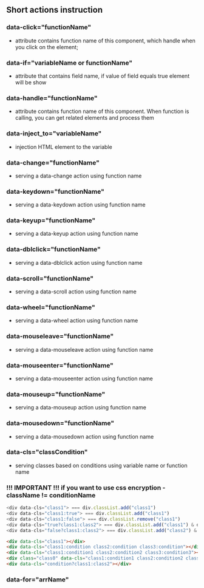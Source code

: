 ## Short actions instruction

### data-click="functionName"
- attribute contains function name of this component, which handle when you click on the element;
### data-if="variableName or functionName" 
- attribute that contains field name, if value of field equals true element will be show
### data-handle="functionName" 
- attribute contains function name of this component. When function is calling, you can get related elements and process them
### data-inject_to="variableName"
- injection HTML element to the variable
### data-change="functionName"
- serving a data-change action using function name
### data-keydown="functionName"
- serving a data-keydown action using function name
### data-keyup="functionName"
- serving a data-keyup action using function name
### data-dblclick="functionName"
- serving a data-dblclick action using function name
### data-scroll="functionName"
- serving a data-scroll action using function name 
### data-wheel="functionName"
- serving a data-wheel action using function name
### data-mouseleave="functionName"
- serving a data-mouseleave action using function name 
### data-mouseenter="functionName"
- serving a data-mouseenter action using function name
### data-mouseup="functionName"
- serving a data-mouseup action using function name 
### data-mousedown="functionName"
- serving a data-mousedown action using function name
### data-cls="classCondition"
- serving classes based on conditions using variable name or function name
### !!! IMPORTANT !!! if you want to use css encryption - className != conditionName
```js
<div data-cls="class1"> === div.classList.add("class1")
<div data-cls="class1:true"> === div.classList.add("class1")
<div data-cls="class1:false"> === div.classList.remove("class1")
<div data-cls="true?class1:class2"> === div.classList.add("class1") & div.classList.remove("class2")
<div data-cls="false?class1:class2"> === div.classList.add("class2") & div.classList.remove("class1")
```
```html
<div data-cls="class1"></div>
<div data-cls="class1:condition class2:condition class3:condition"></div>
<div data-cls="class1:condition1 class2:condition2 class3:condition3"></div>
<div class="class0" data-cls="class1:condition1 class2:condition2 class3:condition3"></div>
<div data-cls="condition?class1:class2"></div>
```
### data-for="arrName"
